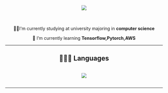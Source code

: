 <h1 align="center">
    <img src="https://readme-typing-svg.herokuapp.com/?font=Righteous&size=35&center=true&vCenter=true&width=500&height=70&duration=4000&lines=Hi+friend!+👋;+I'm+Truong!;" />

</h1>

<br/>

<div align="center">
 
 👨‍💻I'm currently studying at university majoring in **computer science**
 
 🌱 I’m currently learning **Tensorflow,Pytorch,AWS**
 </div>

 <hr/>
 
<h2 align="center">👩🏻‍💻 Languages</h2>
<br/>
<div align="center">
    <img src="https://skillicons.dev/icons?i=python,c,java" /><br>
</div>

<br/>
<hr/>
